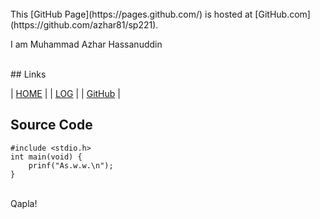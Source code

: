 ---
---

<br>
This [GitHub Page](https://pages.github.com/) is hosted at [GitHub.com](https://github.com/azhar81/sp221).

I am Muhammad Azhar Hassanuddin

<br>
## Links

| [HOME](https://azhar81.github.io/sp221/) |
| [LOG](TXT/mylog.txt) |
| [GitHub](https://github.com/azhar81/sp221) |

## Source Code

```
#include <stdio.h>
int main(void) {
    prinf("As.w.w.\n");
}
```

<br>
Qapla!
